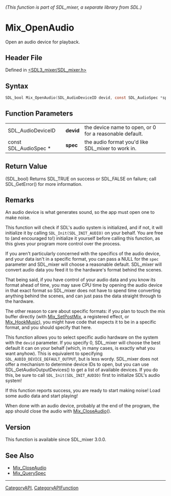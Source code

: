 ###### (This function is part of SDL_mixer, a separate library from SDL.)
# Mix_OpenAudio

Open an audio device for playback.

## Header File

Defined in [<SDL3_mixer/SDL_mixer.h>](https://github.com/libsdl-org/SDL_mixer/blob/main/include/SDL3_mixer/SDL_mixer.h)

## Syntax

```c
SDL_bool Mix_OpenAudio(SDL_AudioDeviceID devid, const SDL_AudioSpec *spec);
```

## Function Parameters

|                       |           |                                                         |
| --------------------- | --------- | ------------------------------------------------------- |
| SDL_AudioDeviceID     | **devid** | the device name to open, or 0 for a reasonable default. |
| const SDL_AudioSpec * | **spec**  | the audio format you'd like SDL_mixer to work in.       |

## Return Value

(SDL_bool) Returns SDL_TRUE on success or SDL_FALSE on failure; call
SDL_GetError() for more information.

## Remarks

An audio device is what generates sound, so the app must open one to make
noise.

This function will check if SDL's audio system is initialized, and if not,
it will initialize it by calling `SDL_Init(SDL_INIT_AUDIO)` on your behalf.
You are free to (and encouraged to!) initialize it yourself before calling
this function, as this gives your program more control over the process.

If you aren't particularly concerned with the specifics of the audio
device, and your data isn't in a specific format, you can pass a NULL for
the `spec` parameter and SDL_mixer will choose a reasonable default.
SDL_mixer will convert audio data you feed it to the hardware's format
behind the scenes.

That being said, if you have control of your audio data and you know its
format ahead of time, you may save CPU time by opening the audio device in
that exact format so SDL_mixer does not have to spend time converting
anything behind the scenes, and can just pass the data straight through to
the hardware.

The other reason to care about specific formats: if you plan to touch the
mix buffer directly (with [Mix_SetPostMix](Mix_SetPostMix), a registered
effect, or [Mix_HookMusic](Mix_HookMusic)), you might have code that
expects it to be in a specific format, and you should specify that here.

This function allows you to select specific audio hardware on the system
with the `devid` parameter. If you specify 0, SDL_mixer will choose the
best default it can on your behalf (which, in many cases, is exactly what
you want anyhow). This is equivalent to specifying
`SDL_AUDIO_DEVICE_DEFAULT_OUTPUT`, but is less wordy. SDL_mixer does not
offer a mechanism to determine device IDs to open, but you can use
SDL_GetAudioOutputDevices() to get a list of available devices. If you do
this, be sure to call `SDL_Init(SDL_INIT_AUDIO)` first to initialize SDL's
audio system!

If this function reports success, you are ready to start making noise! Load
some audio data and start playing!

When done with an audio device, probably at the end of the program, the app
should close the audio with [Mix_CloseAudio](Mix_CloseAudio)().

## Version

This function is available since SDL_mixer 3.0.0.

## See Also

- [Mix_CloseAudio](Mix_CloseAudio)
- [Mix_QuerySpec](Mix_QuerySpec)

----
[CategoryAPI](CategoryAPI), [CategoryAPIFunction](CategoryAPIFunction)

